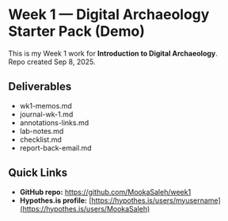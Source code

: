 # Week 1 — Digital Archaeology Starter Pack (Demo)

This is my Week 1 work for **Introduction to Digital Archaeology**.  
Repo created Sep 8, 2025.

## Deliverables
- wk1-memos.md
- journal-wk-1.md
- annotations-links.md
- lab-notes.md
- checklist.md
- report-back-email.md

## Quick Links
- **GitHub repo:** https://github.com/MookaSaleh/week1  
- **Hypothes.is profile:** [https://hypothes.is/users/myusername](https://hypothes.is/users/MookaSaleh)  
